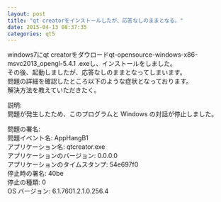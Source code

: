 ```yaml
---
layout: post
title: "qt creatorをインストールしたが、応答なしのままとなる。"
date: 2015-04-13 08:37:35
categories: qt5
---
```

<p>windows7にqt creatorをダウロードqt-opensource-windows-x86-msvc2013_opengl-5.4.1 .exeし、インストールをしました。<br>
その後、起動しましたが、応答なしのままとなってしまいます。<br>
問題の詳細を確認したところ以下のような症状となっております。<br>
解決方法を教えていただきたく。</p>

<p>説明:<br>
  問題が発生したため、このプログラムと Windows の対話が停止しました。</p>

<p>問題の署名:<br>
  問題イベント名:  AppHangB1<br>
  アプリケーション名:    qtcreator.exe<br>
  アプリケーションのバージョン:   0.0.0.0<br>
  アプリケーションのタイムスタンプ: 54e697f0<br>
  停止時の署名:   40be<br>
  停止の種類:    0<br>
  OS バージョン: 6.1.7601.2.1.0.256.4</p>
